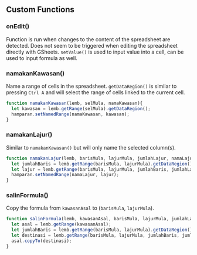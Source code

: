 ## Custom Functions
### onEdit()
Function is run when changes to the content of the spreadsheet are detected.
Does not seem to be triggered when editing the spreadsheet directly with GSheets.
`setValue()` is used to input value into a cell, can be used to input formula as well.

### namakanKawasan()
Name a range of cells in the spreadsheet. `getDataRegion()` is similar to pressing `Ctrl A` and will select the range of cells linked to the current cell.

```js
function namakanKawasan(lemb, selMula, namaKawasan){
  let kawasan = lemb.getRange(selMula).getDataRegion();
  hamparan.setNamedRange(namaKawasan, kawasan);
}
```

### namakanLajur()
Similar to `namakanKawasan()` but will only name the selected column(s).

```js
function namakanLajur(lemb, barisMula, lajurMula, jumlahLajur, namaLajur){
  let jumlahBaris = lemb.getRange(barisMula, lajurMula).getDataRegion().getLastRow() - 1;
  let lajur = lemb.getRange(barisMula, lajurMula, jumlahBaris, jumlahLajur);
  hamparan.setNamedRange(namaLajur, lajur);
}
```

### salinFormula()
Copy the formula from `kawasanAsal` to (`barisMula`, `lajurMula`).

```js
function salinFormula(lemb, kawasanAsal, barisMula, lajurMula, jumlahLajur){
  let asal = lemb.getRange(kawasanAsal);
  let jumlahBaris = lemb.getRange(barisMula, lajurMula).getDataRegion().getLastRow() - 1;
  let destinasi = lemb.getRange(barisMula, lajurMula, jumlahBaris, jumlahLajur);
  asal.copyTo(destinasi);
}
```
